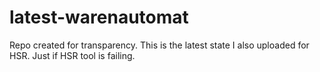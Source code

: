 # latest-warenautomat

Repo created for transparency. This is the latest state I also uploaded for HSR. Just if HSR tool is failing.